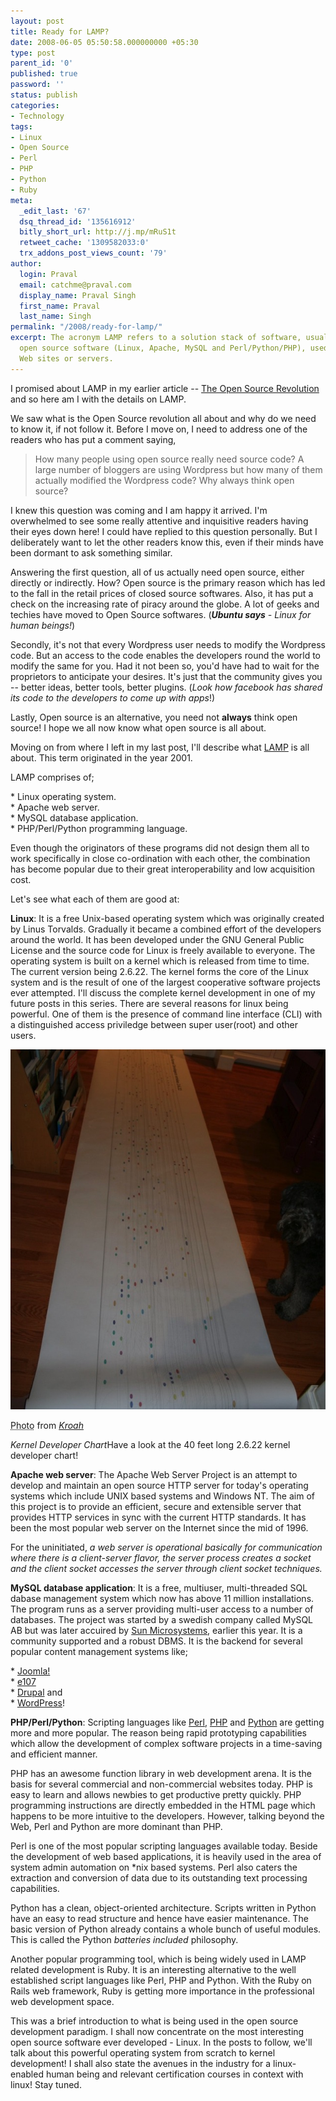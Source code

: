 ```yaml
---
layout: post
title: Ready for LAMP?
date: 2008-06-05 05:50:58.000000000 +05:30
type: post
parent_id: '0'
published: true
password: ''
status: publish
categories:
- Technology
tags:
- Linux
- Open Source
- Perl
- PHP
- Python
- Ruby
meta:
  _edit_last: '67'
  dsq_thread_id: '135616912'
  bitly_short_url: http://j.mp/mRuS1t
  retweet_cache: '1309582033:0'
  trx_addons_post_views_count: '79'
author:
  login: Praval
  email: catchme@praval.com
  display_name: Praval Singh
  first_name: Praval
  last_name: Singh
permalink: "/2008/ready-for-lamp/"
excerpt: The acronym LAMP refers to a solution stack of software, usually free and
  open source software (Linux, Apache, MySQL and Perl/Python/PHP), used to run dynamic
  Web sites or servers.
---
```

<p>I promised about LAMP in my earlier article -- <a href="http://www.brajeshwar.com/2008/open-source-revolution/">The Open Source Revolution</a> and so here am I with the details on LAMP.</p>
<p>We saw what is the Open Source revolution all about and why do we need to know it, if not follow it. Before I move on, I need to address one of the readers who has put a comment saying,</p>
<blockquote><p>How many people using open source really need source code? A large number of bloggers are using Wordpress but how many of them actually modified the Wordpress code? Why always think open source?</p></blockquote>
<p><!--more--></p>
<p>I knew this question was coming and I am happy it arrived. I'm overwhelmed to see some really attentive and inquisitive readers having their eyes down here! I could have replied to this question personally. But I deliberately want to let the other readers know this, even if their minds have been dormant to ask something similar.</p>
<p>Answering the first question, all of us actually need open source, either directly or indirectly. How? Open source is the primary reason which has led to the fall in the retail prices of closed source softwares. Also, it has put a check on the increasing rate of piracy around the globe. A lot of geeks and techies have moved to Open Source softwares. (<em><strong>Ubuntu says</strong> - Linux for human beings!</em>)</p>
<p>Secondly, it's not that every Wordpress user needs to modify the Wordpress code. But an access to the code enables the developers round the world to modify the same for you. Had it not been so, you'd have had to wait for the proprietors to anticipate your desires. It's just that the community gives you -- better ideas, better tools, better plugins. (<em>Look how facebook has shared its code to the developers to come up with apps</em>!)</p>
<p>Lastly, Open source is an alternative, you need not <strong>always</strong> think open source! I hope we all now know what open source is all about.</p>
<p>Moving on from where I left in my last post, I'll describe what <a title="LAMP" href="http://en.wikipedia.org/wiki/LAMP">LAMP</a> is all about. This term originated in the year 2001.</p>
<p>LAMP comprises of;</p>
<p>* Linux operating system.<br />
* Apache web server.<br />
* MySQL database application.<br />
* PHP/Perl/Python programming language.</p>
<p>Even though the originators of these programs did not design them all to work specifically in close co-ordination with each other, the combination has become popular due to their great interoperability and low acquisition cost.</p>
<p>Let's see what each of them are good at:</p>
<p><strong>Linux</strong>: It is a free Unix-based operating system which was originally created by Linus Torvalds. Gradually it became a combined effort of the developers around the world. It has been developed under the GNU General Public License and the source code for Linux is freely available to everyone. The operating system is built on a kernel which is released from time to time. The current version being 2.6.22. The kernel forms the core of the Linux system and is the result of one of the largest cooperative software projects ever attempted. I'll discuss the complete kernel development in one of my future posts in this series. There are several reasons for linux being powerful. One of them is the presence of command line interface (CLI) with a distinguished access priviledge between super user(root) and other users.</p>
<div class="figure"><img src="/static/2008/06/kernel-developer-chart.jpg" alt="" /></p>
<p class="credit"><abbr class="type" title="Photograph">Photo</abbr> from <cite><a href="http://www.kroah.com/log/diary/2007_06_25.html">Kroah</a></cite></p>
<p class="caption"><em>Kernel Developer Chart</em>Have a look at the 40 feet long 2.6.22 kernel developer chart!</p>
</div>
<p><strong>Apache web server</strong>: The Apache Web Server Project is an attempt to develop and maintain an open source HTTP server for today's operating systems which include UNIX based systems and Windows NT. The aim of this project is to provide an efficient, secure and extensible server that provides HTTP services in sync with the current HTTP standards. It has been the most popular web server on the Internet since the mid of 1996.</p>
<p>For the uninitiated, <em>a web server is operational basically for communication where there is a client-server flavor, the server process creates a socket and the client socket accesses the server through client socket techniques.</em></p>
<p><strong>MySQL database application</strong>: It is a free, multiuser, multi-threaded SQL dabase management system which now has above 11 million installations. The program runs as a server providing multi-user access to a number of databases. The project was started by a swedish company called MySQL AB but was later accuired by <a href="http://www.sun.com">Sun Microsystems</a>, earlier this year. It is a community supported and a robust DBMS. It is the backend for several popular content management systems like;</p>
<p>* <a title="Joomla!" href="http://en.wikipedia.org/wiki/Joomla%21">Joomla!</a><br />
* <a title="E107" href="http://en.wikipedia.org/wiki/E107">e107</a><br />
* <a title="Drupal" href="http://en.wikipedia.org/wiki/Drupal">Drupal</a> and<br />
* <a title="WordPress" href="http://en.wikipedia.org/wiki/WordPress">WordPress</a>!</p>
<p><strong>PHP/Perl/Python</strong>: Scripting languages like <a href="http://www.perl.org/">Perl</a>, <a href="http://www.php.net/">PHP</a> and <a href="http://www.python.org/">Python</a> are getting more and more popular. The reason being rapid prototyping capabilities which allow the development of complex software projects in a time-saving and efficient manner.</p>
<p>PHP has an awesome function library in web development arena. It is the basis for several commercial and non-commercial websites today. PHP is easy to learn and allows newbies to get productive pretty quickly. PHP programming instructions are directly embedded in the HTML page which happens to be more intuitive to the developers. However, talking beyond the Web, Perl and Python are more dominant than PHP.</p>
<p>Perl is one of the most popular scripting languages available today. Beside the development of web based applications, it is heavily used in the area of system admin automation on *nix based systems. Perl also caters the extraction and conversion of data due to its outstanding text processing capabilities.</p>
<p>Python has a clean, object-oriented architecture. Scripts written in Python have an easy to read structure and hence have easier maintenance. The basic version of Python already contains a whole bunch of useful modules. This is called the Python <em>batteries included</em> philosophy.</p>
<p>Another popular programming tool, which is being widely used in LAMP related development is Ruby. It is an interesting alternative to the well established script languages like Perl, PHP and Python. With the Ruby on Rails web framework, Ruby is getting more importance in the professional web development space.</p>
<p>This was a brief introduction to what is being used in the open source development paradigm. I shall now concentrate on the most interesting open source software ever developed - Linux. In the posts to follow, we'll talk about this powerful operating system from scratch to kernel development! I shall also state the avenues in the industry for a linux-enabled human being and relevant certification courses in context with linux! Stay tuned.</p>
